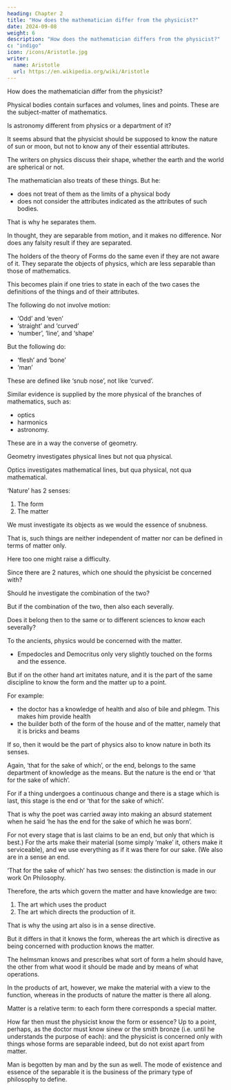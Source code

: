 ```yaml
---
heading: Chapter 2
title: "How does the mathematician differ from the physicist?"
date: 2024-09-08
weight: 6
description: "How does the mathematician differs from the physicist?"
c: "indigo"
icon: /icons/Aristotle.jpg
writer:
  name: Aristotle 
  url: https://en.wikipedia.org/wiki/Aristotle
---
```



<!-- We have distinguished the different ways in which the term ‘nature’ is used. -->

How does the mathematician differ from the physicist?

Physical bodies contain surfaces and volumes, lines and points. These are the subject-matter of mathematics.

Is astronomy different from physics or a department of it?

It seems absurd that the physicist should be supposed to know the nature of sun or moon, but not to know any of their essential attributes.

The writers on physics discuss their shape, whether the earth and the world are spherical or not.

The mathematician also treats of these things. But he:
- does not treat of them as the limits of a physical body
- does not consider the attributes indicated as the attributes of such bodies.

That is why he separates them.

In thought, they are separable from motion, and it makes no difference. Nor does any falsity result if they are separated.

The holders of the theory of Forms do the same even if they are not aware of it. They separate the objects of physics, which are less separable than those of mathematics. 

This becomes plain if one tries to state in each of the two cases the definitions of the things and of their attributes.

The following do not involve motion:
- ‘Odd’ and ‘even’
- ‘straight’ and ‘curved’
- ‘number’, ‘line’, and ‘shape'

But the following do:
- ‘flesh’ and ‘bone’ 
- ‘man’

These are defined like ‘snub nose’, not like ‘curved’.

Similar evidence is supplied by the more physical of the branches of mathematics, such as:
- optics
- harmonics
- astronomy. 

These are in a way the converse of geometry.

Geometry investigates physical lines but not qua physical.

Optics investigates mathematical lines, but qua physical, not qua mathematical.

‘Nature’ has 2 senses:

1. The form
2. The matter

We must investigate its objects as we would the essence of snubness. 

That is, such things are neither independent of matter nor can be defined in terms of matter only.

Here too one might raise a difficulty. 

Since there are 2 natures, which one should the physicist be concerned with? 

Should he investigate the combination of the two? 

But if the combination of the two, then also each severally. 

Does it belong then to the same or to different sciences to know each severally? 

To the ancients, physics would be concerned with the matter. 
- Empedocles and Democritus only very slightly touched on the forms and the essence.

But if on the other hand art imitates nature, and it is the part of the same discipline to know the form and the matter up to a point. 

For example:
- the doctor has a knowledge of health and also of bile and phlegm. This makes him  provide health
- the builder both of the form of the house and of the matter, namely that it is bricks and
beams 

If so, then it would be the part of physics also to know nature in both its senses.

Again, ‘that for the sake of which’, or the end, belongs to the same department of knowledge as the means. But the nature is the end or ‘that for the sake of which’. 

For if a thing undergoes a continuous change and there is a stage which is last, this stage is the end or ‘that for the sake of which’.

That is why the poet was carried away into making an absurd statement when he said ‘he has the end for the sake of which he was born’.

For not every stage that is last claims to be an end, but only that which is best.) For the arts make their material (some simply ‘make’ it, others make it serviceable), and we use everything as if it was there for our sake. (We also are in a sense an end. 

‘That for the sake of which’ has two senses: the distinction is made in our work On Philosophy.

Therefore, the arts which govern the matter and have knowledge are two:

1. The art which uses the product 
2. The art which directs the production of it.

That is why the using art also is in a sense directive.

But it differs in that it knows the form, whereas the art which is directive as being concerned with production knows the matter. 

The helmsman knows and prescribes what sort of form a helm should have, the other from what wood it should be made and by means of what operations. 

In the products of art, however, we make the material with a view to the function, whereas in the products of nature the matter is there all along.

Matter is a relative term: to each form there corresponds a special matter. 

How far then must the physicist know the form or essence? Up to a point, perhaps, as the doctor must know sinew or the smith bronze (i.e. until he understands the purpose of each): and the physicist is concerned only with things whose forms are separable indeed, but do not exist apart from matter.

Man is begotten by man and by the sun as well. The mode of existence and essence of the separable it is the business of the primary type of philosophy to define.
